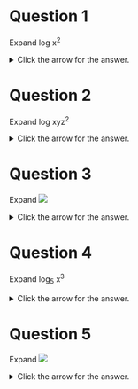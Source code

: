 # Question 1
Expand log x<sup>2</sup>

<details><summary>Click the arrow for the answer.</summary>
<p>
2 log x
</p>
</details>

<p>   </p>

# Question 2
Expand log xyz<sup>2</sup>

<details><summary>Click the arrow for the answer.</summary>
<p>
log x + log y + 2 log z
</p>
</details>


<p>   </p>

# Question 3
Expand <img src="https://render.githubusercontent.com/render/math?math=log(\frac{x}{y})">

<details><summary>Click the arrow for the answer.</summary>
<p>
log x - log y
</p>
</details>


<p>   </p>

# Question 4
Expand log<sub>5</sub> x<sup>3</sup>

<details><summary>Click the arrow for the answer.</summary>
<p>
3 log<sub>5</sub>x
</p>
</details>

<p>   </p>

# Question 5
Expand <img src="https://render.githubusercontent.com/render/math?math=log(x^2)">

<details><summary>Click the arrow for the answer.</summary>
<p>
2 log x
</p>
</details>
